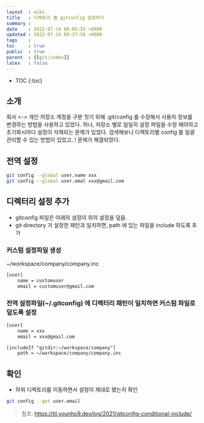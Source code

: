 ```yaml
---
layout  : wiki
title   : 디렉토리 별 gitconfig 설정하기
summary : 
date    : 2022-07-14 09:05:55 +0900
updated : 2022-07-14 09:37:56 +0900
tags    : 
toc     : true
public  : true
parent  : [[git/index]]
latex   : false
---
```

* TOC
{:toc}

## 소개 
회사 <-> 개인 저장소 계정을 구분 짓기 위해 .git/config 를 수정해서 사용자 정보를 변경하는 방법을 사용하고 있었다.
허나, 저장소 별로 일일히 설정 파일을 수정 해야하고 초기화시마다 설정이 삭제되는 문제가 있었다.
검색해보니 디렉토리별 config 를 일괄 관리할 수 있는 방법이 있었고..! 문제가 해결되었다.

## 전역 설정
```sh
git config --global user.name xxx
git config --global user.emal xxx@gmail.com
```

## 디렉터리 설정 추가
- gitconfig 파일은 아래의 설정이 위의 설정을 덮음.
- git directory 가 설정한 패턴과 일치하면, path 에 있는 파일을 include 하도록 추가

### 커스텀 설정파일 생성
~/workspace/company/company.inc
```sh
[user]
    name = customuser
    email = customuser@gmail.com
```
 
### 전역 설정파일(~/.gitconfig) 에 디렉터리 패턴이 일치하면 커스텀 파일로 덮도록 설정
```txt
[user]
    name = xxx
    email = xxx@gmail.com

[includeIf "gitdir:~/workspace/company"]
    path = ~/workspace/company/company.inc
```

## 확인
- 하위 디렉토리를 이동하면서 설정이 제대로 됐는지 확인
 
```sh
git config --get user.email
```


> 참조: https://til.younho9.dev/log/2021/gitconfig-conditional-include/
